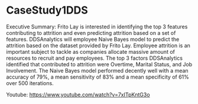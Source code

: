 # CaseStudy1DDS
Executive Summary: Frito Lay is interested in identifying the top 3 features contributing to attrition and even predicting attrition based on a set of features. DDSAnalytics will employee Naive Bayes model to predict the attrition based on the dataset provided by Frito Lay. Employee attrition is an important subject to tackle as companies allocate massive amount of resources to recruit and pay employees. The top 3 factors DDSAnalytics identified that contributed to attrition were Overtime, Marital Status, and Job Involvement. The Naive Bayes model performed decently well with a mean accuracy of 79%, a mean sensitivity of 83% and a mean specificity of 61% over 500 iterations. 

Youtube: https://www.youtube.com/watch?v=7xITpKntG3o

